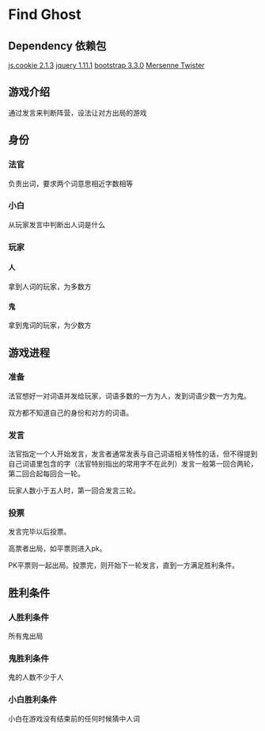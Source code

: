 # Find Ghost

## Dependency 依赖包
[js.cookie 2.1.3](https://github.com/js-cookie/js-cookie/releases/tag/v2.1.3)
[jquery 1.11.1](https://github.com/jquery/jquery/releases/tag/1.11.1)
[bootstrap 3.3.0](https://github.com/twbs/bootstrap/releases/tag/v3.3.0)
[Mersenne Twister](http://www.math.sci.hiroshima-u.ac.jp/~m-mat/MT/VERSIONS/JAVASCRIPT/java-script.html)

## 游戏介绍
通过发言来判断阵营，设法让对方出局的游戏

## 身份
### 法官
负责出词，要求两个词意思相近字数相等
### 小白
从玩家发言中判断出人词是什么
### 玩家
#### 人
拿到人词的玩家，为多数方
#### 鬼
拿到鬼词的玩家，为少数方
## 游戏进程
### 准备
法官想好一对词语并发给玩家，词语多数的一方为人，发到词语少数一方为鬼。

双方都不知道自己的身份和对方的词语。
### 发言
法官指定一个人开始发言，发言者通常发表与自己词语相关特性的话，但不得提到自己词语里包含的字（法官特别指出的常用字不在此列）发言一般第一回合两轮，第二回合起每回合一轮。

玩家人数小于五人时，第一回合发言三轮。
### 投票
发言完毕以后投票。

高票者出局，如平票则进入pk。

PK平票则一起出局。投票完，则开始下一轮发言，直到一方满足胜利条件。

## 胜利条件
### 人胜利条件
所有鬼出局
### 鬼胜利条件
鬼的人数不少于人
### 小白胜利条件
小白在游戏没有结束前的任何时候猜中人词
